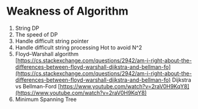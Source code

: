 # Weakness of Algorithm

1. String DP
2. The speed of DP
3. Handle difficult string pointer
4. Handle difficult string processing      Hot to avoid N^2
5. Floyd–Warshall algorithm  
   [https://cs.stackexchange.com/questions/2942/am-i-right-about-the-differences-between-floyd-warshall-dijkstra-and-bellman-fo](https://cs.stackexchange.com/questions/2942/am-i-right-about-the-differences-between-floyd-warshall-dijkstra-and-bellman-fo)
   Dijkstra vs Bellman-Ford
   [https://www.youtube.com/watch?v=2raV0H9KqY8](https://www.youtube.com/watch?v=2raV0H9KqY8)
6. Minimum Spanning Tree



